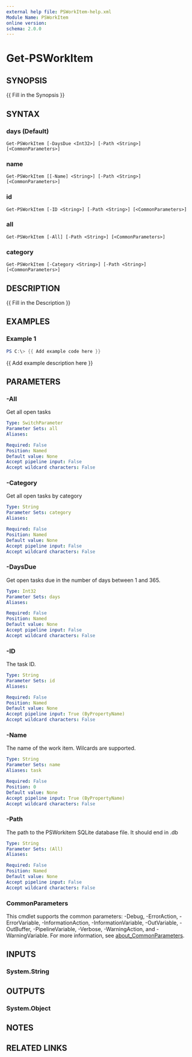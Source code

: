 ```yaml
---
external help file: PSWorkItem-help.xml
Module Name: PSWorkItem
online version:
schema: 2.0.0
---
```


# Get-PSWorkItem

## SYNOPSIS
{{ Fill in the Synopsis }}

## SYNTAX

### days (Default)
```
Get-PSWorkItem [-DaysDue <Int32>] [-Path <String>] [<CommonParameters>]
```

### name
```
Get-PSWorkItem [[-Name] <String>] [-Path <String>] [<CommonParameters>]
```

### id
```
Get-PSWorkItem [-ID <String>] [-Path <String>] [<CommonParameters>]
```

### all
```
Get-PSWorkItem [-All] [-Path <String>] [<CommonParameters>]
```

### category
```
Get-PSWorkItem [-Category <String>] [-Path <String>] [<CommonParameters>]
```

## DESCRIPTION
{{ Fill in the Description }}

## EXAMPLES

### Example 1
```powershell
PS C:\> {{ Add example code here }}
```

{{ Add example description here }}

## PARAMETERS

### -All
Get all open tasks

```yaml
Type: SwitchParameter
Parameter Sets: all
Aliases:

Required: False
Position: Named
Default value: None
Accept pipeline input: False
Accept wildcard characters: False
```

### -Category
Get all open tasks by category

```yaml
Type: String
Parameter Sets: category
Aliases:

Required: False
Position: Named
Default value: None
Accept pipeline input: False
Accept wildcard characters: False
```

### -DaysDue
Get open tasks due in the number of days between 1 and 365.

```yaml
Type: Int32
Parameter Sets: days
Aliases:

Required: False
Position: Named
Default value: None
Accept pipeline input: False
Accept wildcard characters: False
```

### -ID
The task ID.

```yaml
Type: String
Parameter Sets: id
Aliases:

Required: False
Position: Named
Default value: None
Accept pipeline input: True (ByPropertyName)
Accept wildcard characters: False
```

### -Name
The name of the work item.
Wilcards are supported.

```yaml
Type: String
Parameter Sets: name
Aliases: task

Required: False
Position: 0
Default value: None
Accept pipeline input: True (ByPropertyName)
Accept wildcard characters: False
```

### -Path
The path to the PSWorkitem SQLite database file.
It should end in .db

```yaml
Type: String
Parameter Sets: (All)
Aliases:

Required: False
Position: Named
Default value: None
Accept pipeline input: False
Accept wildcard characters: False
```

### CommonParameters
This cmdlet supports the common parameters: -Debug, -ErrorAction, -ErrorVariable, -InformationAction, -InformationVariable, -OutVariable, -OutBuffer, -PipelineVariable, -Verbose, -WarningAction, and -WarningVariable. For more information, see [about_CommonParameters](http://go.microsoft.com/fwlink/?LinkID=113216).

## INPUTS

### System.String

## OUTPUTS

### System.Object
## NOTES

## RELATED LINKS
